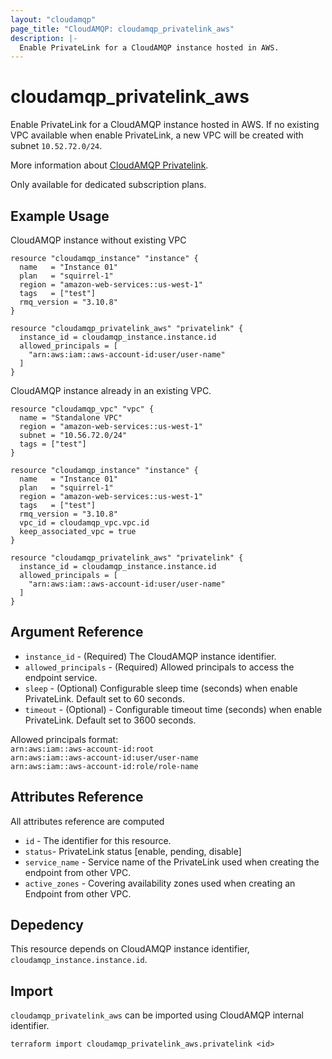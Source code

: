 ```yaml
---
layout: "cloudamqp"
page_title: "CloudAMQP: cloudamqp_privatelink_aws"
description: |-
  Enable PrivateLink for a CloudAMQP instance hosted in AWS.
---
```


# cloudamqp_privatelink_aws

Enable PrivateLink for a CloudAMQP instance hosted in AWS. If no existing VPC available when enable PrivateLink, a new VPC will be created with subnet `10.52.72.0/24`.

More information about [CloudAMQP Privatelink](https://www.cloudamqp.com/docs/cloudamqp-privatelink.html#aws-privatelink).

Only available for dedicated subscription plans.

## Example Usage

CloudAMQP instance without existing VPC

```hcl
resource "cloudamqp_instance" "instance" {
  name   = "Instance 01"
  plan   = "squirrel-1"
  region = "amazon-web-services::us-west-1"
  tags   = ["test"]
  rmq_version = "3.10.8"
}

resource "cloudamqp_privatelink_aws" "privatelink" {
  instance_id = cloudamqp_instance.instance.id
  allowed_principals = [
    "arn:aws:iam::aws-account-id:user/user-name"
  ]
}
```

CloudAMQP instance already in an existing VPC.

```hcl
resource "cloudamqp_vpc" "vpc" {
  name = "Standalone VPC"
  region = "amazon-web-services::us-west-1"
  subnet = "10.56.72.0/24"
  tags = ["test"]
}

resource "cloudamqp_instance" "instance" {
  name   = "Instance 01"
  plan   = "squirrel-1"
  region = "amazon-web-services::us-west-1"
  tags   = ["test"]
  rmq_version = "3.10.8"
  vpc_id = cloudamqp_vpc.vpc.id
  keep_associated_vpc = true
}

resource "cloudamqp_privatelink_aws" "privatelink" {
  instance_id = cloudamqp_instance.instance.id
  allowed_principals = [
    "arn:aws:iam::aws-account-id:user/user-name"
  ]
}
```

## Argument Reference

* `instance_id` - (Required) The CloudAMQP instance identifier.
* `allowed_principals` - (Required) Allowed principals to access the endpoint service.
* `sleep` - (Optional) Configurable sleep time (seconds) when enable PrivateLink. Default set to 60 seconds.
* `timeout` - (Optional) - Configurable timeout time (seconds) when enable PrivateLink. Default set to 3600 seconds.

Allowed principals format: <br>
`arn:aws:iam::aws-account-id:root` <br>
`arn:aws:iam::aws-account-id:user/user-name` <br>
`arn:aws:iam::aws-account-id:role/role-name`

## Attributes Reference

All attributes reference are computed

* `id`  - The identifier for this resource.
* `status`- PrivateLink status [enable, pending, disable]
* `service_name` - Service name of the PrivateLink used when creating the endpoint from other VPC.
* `active_zones` - Covering availability zones used when creating an Endpoint from other VPC.

## Depedency

This resource depends on CloudAMQP instance identifier, `cloudamqp_instance.instance.id`.

## Import

`cloudamqp_privatelink_aws` can be imported using CloudAMQP internal identifier.

`terraform import cloudamqp_privatelink_aws.privatelink <id>`
